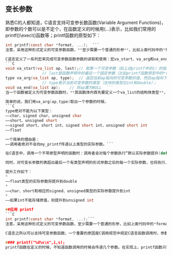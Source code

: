 ## 变长参数
熟悉C的人都知道，C语言支持可变参长数函数(Variable Argument Functions)，即参数的个数可以是不定个，在函数定义的时候用(...)表示，比如我们常用的printf()\execl()函数等；printf函数的原型如下：
```C
int printf(const char *format, ...);  ```
注意，采用这种形式定义的可变参数函数，**至少需要一个普通的形参**，比如上面代码中的*format，后面的省略号是函数原型的一部分。

C语言定义了一系列宏来完成可变参数函数参数的读取和使用：宏va_start、va_arg和va_end；在ANSI C标准下，这些宏定义在stdarg.h中。三个宏的原型如下：
```C
void va_start(va_list ap, last);// 取第一个可变参数（如上述printf中的i）的指针给ap，  
                // last是函数声明中的最后一个固定参数（比如printf函数原型中的*fromat）；  
type va_arg(va_list ap, type);  // 返回当前ap指向的可变参数的值，然后ap指向下一个可变参数；  
                // type表示当前可变参数的类型（支持的类型位int和double）；  
void va_end(va_list ap);    // 将ap置为NULL  ```
当一个函数被定义为可变参数函数时，**其函数体内首先要定义一个va_list的结构体类型**，这里沿用原型中的名字，ap。va_start使ap指向第一个可选参数。va_arg返回参数列中的当前参数并使ap指向参数列表中的下一个参数。va_end把ap指针清为NULL。函数体内可以多次遍历这些参数，但是都必须以va_start开始，并以va_end结尾。

简单的说，我们用va_arg(ap,type)取出一个参数的时候，
```C
type绝对不能为以下类型：
——char、signed char、unsigned char
——short、unsigned short
——signed short、short int、signed short int、unsigned short int
——float

一个简单的理由是：
——调用者绝对不会向my_printf传递以上类型的实际参数。```

在C语言中，调用一个不带原型声明的函数时：调用者会对每个参数执行“默认实际参数提升(default argument promotions)。

同时，对可变长参数列表超出最后一个有类型声明的形式参数之后的每一个实际参数，也将执行上述提升工作。

提升工作如下：
* 
——float类型的实际参数将提升到double
* 
——char、short和相应的signed、unsigned类型的实际参数提升到int
* 
——如果int不能存储原值，则提升到unsigned int

##应用 printf
```C
int printf(const char *format, ...);```
注意，采用这种形式定义的可变参数函数，至少需要一个普通的形参，比如上面代码中的*format，后面的省略号是函数原型的一部分。

C语言之所以可以支持可变参数函数，一个重要的原因是C调用规范中规定C语言函数调用时，参数是从右向左压入栈的；这样一个函数实现的时候，就无需关心调用他的函数会传递几个参数过来，而只要关心自己用到几个；以printf为例：

#### printf("%d%s\n",i,s);
printf函数在定义的时候，不知道函数调用的时候会传递几个参数。在实现上，printf函数只需关心第一个参数，即字符串“%d%s\n”，当读到%d的时候，printf知道自己需要第二个参数，这时只需要去栈上寻找即可；当读到%s时，再去栈上网上寻找一个参数即可。简单说，printf不关心栈上到底压了多少参数，只关心自己需要多少。

